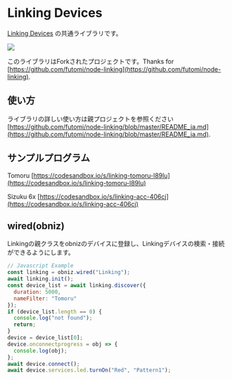 # Linking Devices

[Linking Devices](https://ssl.braveridge.com/store/html/products/list.php?category_id=7) の共通ライブラリです。

![](image.jpg)

このライブラリはForkされたプロジェクトです。Thanks for [https://github.com/futomi/node-linking](https://github.com/futomi/node-linking).

## 使い方

ライブラリの詳しい使い方は親プロジェクトを参照ください [https://github.com/futomi/node-linking/blob/master/README_ja.md](https://github.com/futomi/node-linking/blob/master/README_ja.md).

## サンプルプログラム

Tomoru [https://codesandbox.io/s/linking-tomoru-l89lu](https://codesandbox.io/s/linking-tomoru-l89lu)

Sizuku 6x [https://codesandbox.io/s/linking-acc-406cj](https://codesandbox.io/s/linking-acc-406cj)

## wired(obniz)

Linkingの親クラスをobnizのデバイスに登録し、Linkingデバイスの検索・接続ができるようにします。

```javascript
// Javascript Example
const linking = obniz.wired("Linking");
await linking.init();
const device_list = await linking.discover({
  duration: 5000,
  nameFilter: "Tomoru"
});
if (device_list.length == 0) {
  console.log("not found");
  return;
}
device = device_list[0];
device.onconnectprogress = obj => {
  console.log(obj);
};
await device.connect();
await device.services.led.turnOn("Red", "Pattern1");
```